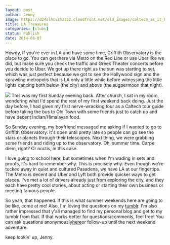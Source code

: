 ```yaml
---
layout: post
author: Jenny
image: https://d24slhcvzhzz82.cloudfront.net/old_images/caltech_as_it_happens/6a0105349b8251970b01a511f23984970c.jpg
title: LA Treasures
categories: [clubs]
status: Publish
date: 2014-08-07
---
```



Howdy,
If you're ever in LA and have some time, Griffith Observatory is the place to go. You can get there via Metro on the Red Line or use Uber like we did, but make sure you check the traffic and Greek Theater concerts before you decide to Uber. We got up there right as the sun was starting to set, which was just perfect because we got to see the Hollywood sign and the sprawling metropolis that is LA only a little while before witnessing the little lights dancing both below (the city) and above (the sugpermoon that night).


![](https://d24slhcvzhzz82.cloudfront.net/old_images/caltech_as_it_happens/6a0105349b8251970b01a3fd427203970b.jpg)
This was my first Sunday evening back. After church, I sat in my room, wondering what I'd spend the rest of my first weekend back doing. Just the day before, I had given my first nerve-wracking tour as a Caltech tour guide before taking the bus to Old Town with some friends just to catch up and have decent Indian/Himalayan food.

So Sunday evening, my boyfriend messaged me asking if I wanted to go to Griffith Observatory. It's open until pretty late so people can go see the stars or planets through their telescopes. Next thing, we were grabbing some friends and riding up to the observatory. Oh, summer time. Carpe diem, right? Or noctis, in this case.

I love going to school here, but sometimes when I'm wading in sets and proofs, it's hard to remember why. This is precisely why. Even though we're tucked away in quiet and cultured Pasadena, we have LA at our fingertips. The Metro is decent and Uber and Lyft both provide quicker ways to get places. I've met a lot of drivers already just from exploring the city, and they each have pretty cool stories, about acting or starting their own business or meeting famous people.

So yeah, that happened. If this is what summer weekends here are going to be like, come at me! Also, I'm loving the questions on my [tumblr](https://www.honorarygalatian.tumblr.com). I'm also rather impressed that y'all managed to find my personal blog and get to my tumblr from that. If that works better for questions/comments, feel free! You can ask questions anonymously[here](https://www.honorarygalatian.tumblr.com/ask)or follow-up until the next weekend adventure.

keep lookin' up,
Jenny.


